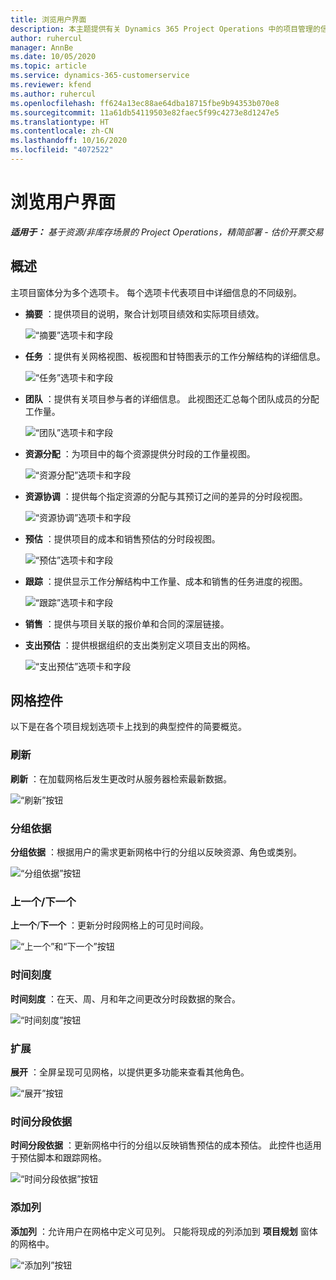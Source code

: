 ```yaml
---
title: 浏览用户界面
description: 本主题提供有关 Dynamics 365 Project Operations 中的项目管理的信息。
author: ruhercul
manager: AnnBe
ms.date: 10/05/2020
ms.topic: article
ms.service: dynamics-365-customerservice
ms.reviewer: kfend
ms.author: ruhercul
ms.openlocfilehash: ff624a13ec88ae64dba18715fbe9b94353b070e8
ms.sourcegitcommit: 11a61db54119503e82faec5f99c4273e8d1247e5
ms.translationtype: HT
ms.contentlocale: zh-CN
ms.lasthandoff: 10/16/2020
ms.locfileid: "4072522"
---
```

# <a name="navigating-the-user-interface"></a>浏览用户界面

_**适用于：** 基于资源/非库存场景的 Project Operations，精简部署 - 估价开票交易_

## <a name="overview"></a>概述

主项目窗体分为多个选项卡。 每个选项卡代表项目中详细信息的不同级别。

- **摘要** ：提供项目的说明，聚合计划项目绩效和实际项目绩效。

    ![“摘要”选项卡和字段](media/navigation7.png)

- **任务** ：提供有关网格视图、板视图和甘特图表示的工作分解结构的详细信息。

    ![“任务”选项卡和字段](media/navigation8.png)

- **团队** ：提供有关项目参与者的详细信息。 此视图还汇总每个团队成员的分配工作量。

    ![“团队”选项卡和字段](media/navigation9.png)

- **资源分配** ：为项目中的每个资源提供分时段的工作量视图。

    ![“资源分配”选项卡和字段](media/navigation10.png)

- **资源协调** ：提供每个指定资源的分配与其预订之间的差异的分时段视图。

    ![“资源协调”选项卡和字段](media/navigation11.png)

- **预估** ：提供项目的成本和销售预估的分时段视图。

    ![“预估”选项卡和字段](media/navigation12.png)

- **跟踪** ：提供显示工作分解结构中工作量、成本和销售的任务进度的视图。

    ![“跟踪”选项卡和字段](media/navigation13.png)

- **销售** ：提供与项目关联的报价单和合同的深层链接。

- **支出预估** ：提供根据组织的支出类别定义项目支出的网格。

    ![“支出预估”选项卡和字段](media/navigation14.png)

## <a name="grid-controls"></a>网格控件

以下是在各个项目规划选项卡上找到的典型控件的简要概览。

### <a name="refresh"></a>刷新​​

**刷新** ：在加载网格后发生更改时从服务器检索最新数据。

![“刷新”按钮](media/navigation7.png)

### <a name="group-by"></a>分组依据

**分组依据** ：根据用户的需求更新网格中行的分组以反映资源、角色或类别。

![“分组依据”按钮](media/navigation6.png)

### <a name="previousnext"></a>上一个/下一个

**上一个**/**下一个** ：更新分时段网格上的可见时间段。

![“上一个”和“下一个”按钮](media/navigation2.png)

### <a name="timescale"></a>时间刻度

**时间刻度** ：在天、周、月和年之间更改分时段数据的聚合。

![“时间刻度”按钮](media/navigation3.png)

### <a name="expand"></a>扩展

**展开** ：全屏呈现可见网格，以提供更多功能来查看其他角色。

![“展开”按钮](media/navigation4.png)

### <a name="time-phase-by"></a>时间分段依据

**时间分段依据** ：更新网格中行的分组以反映销售预估的成本预估。 此控件也适用于预估脚本和跟踪网格。

![“时间分段依据”按钮](media/navigation0.png)

### <a name="add-column"></a>添加列

**添加列** ：允许用户在网格中定义可见列。 只能将现成的列添加到 **项目规划** 窗体的网格中。

![“添加列”按钮](media/navigation5.png)
